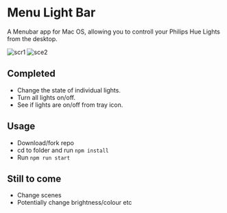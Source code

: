 # Menu Light Bar

A Menubar app for Mac OS, allowing you to controll your Philips Hue Lights from the desktop. 

![scr1]( )
![sce2]( )

## Completed 

* Change the state of individual lights.
* Turn all lights on/off.
* See if lights are on/off from tray icon.

## Usage

* Download/fork repo
* cd to folder and run `npm install`
* Run `npm run start`

## Still to come

* Change scenes
* Potentially change brightness/colour etc